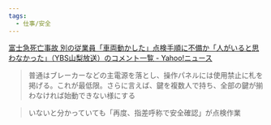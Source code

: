 ```yaml
---
tags:
  - 仕事/安全
---
```

[富士急死亡事故 別の従業員「車両動かした」点検手順に不備か「人がいると思わなかった」（YBS山梨放送）のコメント一覧 - Yahoo!ニュース](https://news.yahoo.co.jp/articles/80c15d24653ee2feb93f1152184ebab321bc2e8c/comments)

>普通はブレーカーなどの主電源を落とし、操作パネルには使用禁止に札を掲げる。これが最低限。さらに言えば、鍵を複数人で持ち、全部の鍵が揃わなければ始動できない様にする

>いないと分かっていても「再度、指差呼称で安全確認」が点検作業

